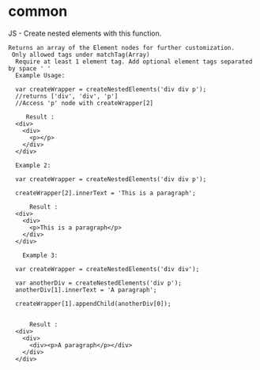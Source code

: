 # common

JS - Create nested elements with this function. 

    Returns an array of the Element nodes for further customization.
     Only allowed tags under matchTag(Array)
      Require at least 1 element tag. Add optional element tags separated by space ' '
      Example Usage: 
      
      var createWrapper = createNestedElements('div div p');
      //returns ['div', 'div', 'p']
      //Access 'p' node with createWrapper[2]
      
         Result : 
      <div>
        <div>
          <p></p>
        </div>
      </div>
      
      Example 2: 
      
      var createWrapper = createNestedElements('div div p');
      
      createWrapper[2].innerText = 'This is a paragraph';
      
          Result : 
      <div>
        <div>
          <p>This is a paragraph</p>
        </div>
      </div>
      
        Example 3: 
      
      var createWrapper = createNestedElements('div div');
      
      var anotherDiv = createNestedElements('div p');
      anotherDiv[1].innerText = 'A paragraph';
      
      createWrapper[1].appendChild(anotherDiv[0]);
      
      
          Result : 
      <div>
        <div>
          <div><p>A paragraph</p></div>
        </div>
      </div>
       
      
